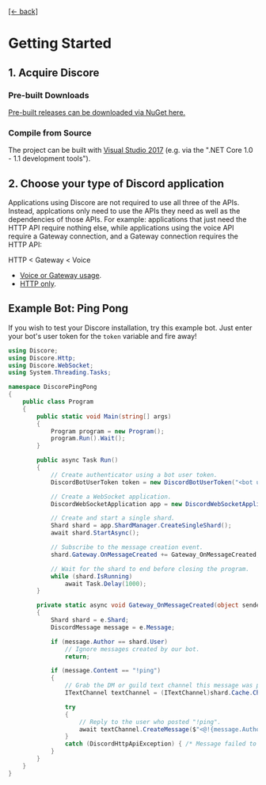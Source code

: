 [[← back]](./README.md)

# Getting Started
## 1. Acquire Discore

### Pre-built Downloads
[Pre-built releases can be downloaded via NuGet here.](https://www.nuget.org/packages/Discore/)

### Compile from Source
The project can be built with [Visual Studio 2017](https://www.visualstudio.com/downloads/) (e.g. via the ".NET Core 1.0 - 1.1 development tools").

## 2. Choose your type of Discord application
Applications using Discore are not required to use all three of the APIs. Instead, applcations only need to use the APIs they need as well as the dependencies of those APIs. For example: applications that just need the HTTP API require nothing else, while applications using the voice API require a Gateway connection, and a Gateway connection requires the HTTP API:

HTTP < Gateway < Voice

- [Voice or Gateway usage](./WebSocket-Applications.md).
- [HTTP only](./HTTP-Applications.md).

## Example Bot: Ping Pong
If you wish to test your Discore installation, try this example bot. Just enter your bot's user token for the `token` variable and fire away!

```csharp
using Discore;
using Discore.Http;
using Discore.WebSocket;
using System.Threading.Tasks;

namespace DiscorePingPong
{
    public class Program
    {
        public static void Main(string[] args)
        {
            Program program = new Program();
            program.Run().Wait();
        }

        public async Task Run()
        {
            // Create authenticator using a bot user token.
            DiscordBotUserToken token = new DiscordBotUserToken("<bot user token goes here>");

            // Create a WebSocket application.
            DiscordWebSocketApplication app = new DiscordWebSocketApplication(token);

            // Create and start a single shard.
            Shard shard = app.ShardManager.CreateSingleShard();
            await shard.StartAsync();

            // Subscribe to the message creation event.
            shard.Gateway.OnMessageCreated += Gateway_OnMessageCreated;

            // Wait for the shard to end before closing the program.
            while (shard.IsRunning)
                await Task.Delay(1000);
        }

        private static async void Gateway_OnMessageCreated(object sender, MessageEventArgs e)
        {
            Shard shard = e.Shard;
            DiscordMessage message = e.Message;

            if (message.Author == shard.User)
                // Ignore messages created by our bot.
                return;

            if (message.Content == "!ping")
            {
                // Grab the DM or guild text channel this message was posted in from cache.
                ITextChannel textChannel = (ITextChannel)shard.Cache.Channels.Get(message.ChannelId);

                try
                {
                    // Reply to the user who posted "!ping".
                    await textChannel.CreateMessage($"<@!{message.Author.Id}> Pong!");
                }
                catch (DiscordHttpApiException) { /* Message failed to send... :( */ }
            }
        }
    }
}
```